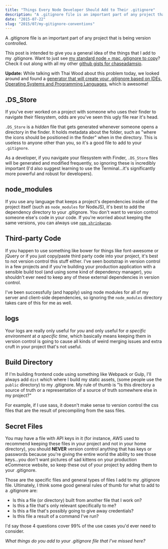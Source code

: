 ```yaml
---
title: "Things Every Node Developer Should Add to Their .gitignore"
description: "A .gitignore file is an important part of any project that is being version controlled. Adding things like node_modules to your git ignored files is essential."
date: "2015-07-22"
slug: "2015/07/my-gitignore-conventions"
---
```


A .gitignore file is an important part of any project that is being version controlled.

This post is intended to give you a general idea of the things that I add to my .gitignore. Want to just see [my standard node + mac .gitignore to copy](https://gist.github.com/chaseadamsio/88d5deae496317fb4546)? Check it out along with all my other [github gists for chaseadamsio](https://gist.github.com/chaseadamsio).

**Update:** While talking with Thai Wood about this problem today, we looked around and found a [generator that will create your .gitignore based on IDEs, Operating Systems and Programming Languages](https://gitignore.io/), which is awesome!

## .DS_Store

If you've ever worked on a project with someone who uses their finder to navigate their filesystem, odds are you've seen this ugly file rear it's head.

`.DS_Store` is a _hidden_ file that gets generated whenever someone opens a directory in the finder. It holds metadata about the folder, such as "where the icons should be positioned in the finder" when in the directory. This is useless to anyone other than you, so it's a good file to add to your `.gitignore`.

As a developer, if you navigate your filesystem with Finder, `.DS_Store` files will be generated and modified frequently, so ignoring these is incredibly important (I'd also suggest learning to use the Terminal...it's significantly more powerful and robust for developers).

## node_modules

If you use any language that keeps a project's dependencies inside of the project itself (such as `node_modules` for NodeJS), it's best to add the dependency directory to your .gitignore. You don't want to version control someone else's code in your code. If you're worried about keeping the same versions, you can always use [`npm shrinkwrap`](https://docs.npmjs.com/cli/shrinkwrap).

## Third-party Code

If you happen to use something like bower for things like font-awesome or jQuery or if you just copy/paste third party code into your project, it's best to not version control this stuff either. I've seen bootstrap in version control in a few projects and if you're building your production application with a sensible build tool (and using some kind of dependency manager), you shouldn't ever need to keep any of these external dependencies in version control.

 I've been successfully (and happily) using node modules for all of my server and client-side dependencies, so ignoring the `node_modules` directory takes care of this for me as well.

## logs

Your logs are really only useful for _you_ and only useful for _a specific environment_ at _a specific time_, which basically means keeping them in version control is going to cause all kinds of weird merging issues and extra cruft in your project that's not useful.

## Build Directory

If I'm building frontend code using something like Webpack or Gulp, I'll always add `dist` which where I build my static assets, (some people use the `public` directory) to my .gitignore. My rule of thumb is "Is this directory a source of truth or a representation of a source of truth somewhere else in my project?"

For example, if I use sass, it doesn't make sense to version control the css files that are the result of precompiling from the sass files.

## Secret Files

You may have a file with API keys in it (for instance, AWS used to recommend keeping these files in your project and not in your home directory), you should **NEVER** version control anything that has keys or passwords because you're giving the entire world the ability to see those keys...you don't want pictures of sad kittens on your production eCommerce website, so keep these out of your project by adding them to your .gitignore.

Those are the specific files and general types of files I add to my .gitignore file. Ultimately, I think some good general rules of thumb for what to add to a .gitignore are:

- Is this a file (or directory) built from another file that I work on?
- Is this a file that's only relevant specifically to me?
- Is this a file that's possibly going to give away credentials?
- Is this file a result of a command I've run?

I'd say those 4 questions cover 99% of the use cases you'd ever need to consider.

_What things do you add to your .gitignore file that I've missed here?_
